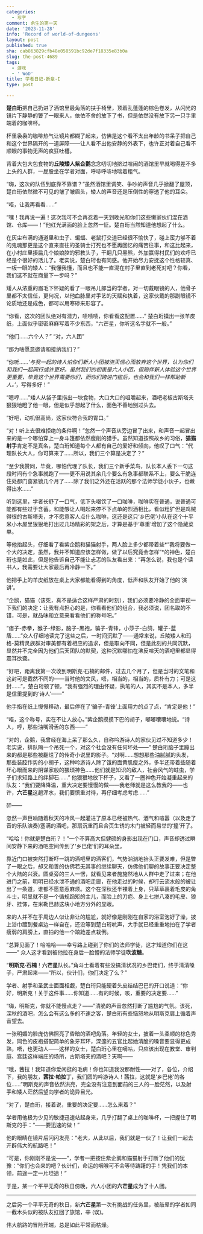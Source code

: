```yaml
---
categories:
  - 写字
comment: 余生的第一天
date: '2023-11-28'
info: 'Record of world-of-dungeons'
layout: post
published: true
sha: cab863829cfb48e058591bc92de7f18335e83b0a
slug: the-post-4689
tags:
  - 游戏
  - ' WoD'
title: 学者日记-断章-I
type: post

---
```



**楚白珩**把自己扔进了酒馆里最角落的扶手椅里，顶着乱蓬蓬的棕色卷发，从闪光的镜片下静静的瞥了一眼来人，依依不舍的放下了书，但是依然没有放下另一只手里端着的咖啡杯。

杯里袅袅的咖啡热气让镜片都糊了起来，仿佛是这个看不太出年龄的书呆子把自己和这个世界隔开的一道屏障——让人看不出他安静的外表下，也许正对着自己看不顺眼的事物无声的疯狂吐槽。

背着大包大包食物的**丘陵矮人紫企鹅**念念叨叨地挤过喧闹的酒馆里早就喝得差不多上头的人群，一屁股坐在学者对面，呼哧呼哧地喘着粗气。

“嗨，这次的队伍到底靠不靠谱？”虽然酒馆里调笑、争吵的声音几乎掀翻了屋顶，楚白珩依然微不可见的皱了皱眉头，矮人的声音还是压倒性的穿透了他的耳朵。

“唔，让我再看看……”

“嘿！我再说一遍！这次我可不会再忍着一天到晚光和你们这些懒家伙们混在酒馆、仓库——！”他红光满面的脸上忽然一怔。楚白珩当然知道他想起了什么。

在灰尘布满的通道里和虫子、蝙蝠、老鼠打交道已经很不愉快了，碰上蛮力够不着的鬼魂那更是这个直来直往的圣骑士打死也不愿再回忆的痛苦往事，和这比起来，在小村庄里揍扁几个娘娘腔的邪教头子，干翻几只黑熊，外加赢得村民们的欢呼已经是个很好的活儿了。老实说，楚白珩也有同感。他开始尽力安抚这个性格较真、一板一眼的矮人：“我懂我懂，而且也不能一直混在村子里直到老死对吧？你看，我们这不就在商量下一步吗？”

矮人从浓重的眉毛下怀疑的看了一眼吊儿郎当的学者，对一切戴眼镜的人，他骨子里都不太信任，更何况，以他血脉里对手艺的天赋和执着，这家伙戴的那副眼镜不论质地还是成色，都可以用寒碜来形容了。

“你看，这次的团队绝对有潜力，啧啧啧，你看看这配置……” 楚白珩摸出一张羊皮纸，上面似乎密密麻麻写着不少东西，“六芒星，你听这名字就不一般。”

“他们……六个人？” “对，六人团”

“那为啥愿意邀请和接纳我们？”

“你听……*‘与我一起的诗人怕你们新人小团被浇灭信心而放弃这个世界，认为你们和我们一起同行或许更好。虽然我们的初衷是六人小团，但陪伴新人体验这个世界更重要，毕竟这个世界需要你们，而你们跨进门槛后，也会和我们一样帮助新人。’*，写得多好！”

“嗯哼……”矮人从袋子里捞出一块食物，大口大口的咀嚼起来，酒吧老板古斯塔夫狠狠地瞪了他一眼，但是似乎想起了什么，面色不善地别过头去。

“好吧，动机很高尚，这家伙符合我的胃口。” 

“对！听上去很难拒绝的条件啊！”忽然一个声音从旁边冒了出来，和声音一起冒出来的是一个哪怕穿上一身斗篷都依然瘦削的猎手。虽然知道按照故乡的习俗，**猫猫射手**肯定不是真名，楚白珩知道每个人都有自己的爱好和倾向，他叹了口气：“代理队长大人，你可算来了……所以，我们三个算是决定了？”

“至少我赞同，毕竟，哪怕代理了队长，我们三个新手菜鸟，队长本人丢下一句这段时间有个急事就跑了——更不用说其余几个要么有急事都联系不上，要么干脆连住处都门窗紧锁几个月了……除了我们之外还在活跃的那个法师学徒小伙子，也嫩得出水……”

听到这里，学者长舒了一口气，低下头啜饮了一口咖啡，咖啡实在普通，说普通可能都有些过于含蓄。和能够让人喝起来停不下点单的烈酒相比，看似粗犷但是鸡贼得很的古斯塔夫，才不愿意客人点什么咖啡，这还是这只‘乡巴佬’小队在这个十平米小木屋里狠狠地打出过几场精彩的架之后，才算是基于‘尊重’增加了这个隐藏菜单。

等他抬起头，仔细看了看紫企鹅和猫猫射手，两人脸上多少都带着些*“我将要做一个大的决定，虽然，我并不知道应该怎样做，做了以后究竟会怎样”*的神色，楚白珩也是如此，但是他告诉自己不能让忐忑的队友看出来：“再怎么说，我也是个读书人，我需要让大家最后再冷静一下。”

他把手上的羊皮纸放在桌上大家都能看得到的角度，低声和队友开始了他的‘演讲’。

“企鹅，猫猫（该死，真不是适合这样严肃的时刻），我们必须要冷静的全面审视一下我们的决定：让我有点担心的是，你看看他们的组合，我必须说，团名取的不错，可是，就品味和立意来看看他们的称号吧。”

“痞子-赤拳，猴子-绿影，脑子-黑袍，骗子-青锋，小莎子-白鸽，罐子-蓝盾……”众人仔细地读完了这些之后，一时间沉默了——通常来说，丘陵矮人和玛格-莫精灵族群对审美都有着相应的追求，但是取向不同，但是此刻的共同沉默，显然并不完全因为他们后天团队的默契，这种沉默哪怕在沸反喧天的酒吧里都显得震耳欲聋。

“好吧，距离我第一次收到明斯克·石楠的邮件，过去几个月了，但是当时的文笔和这封可是截然不同的——当时他的文风，唔，相当的，相当的，质朴有力；可是这封……”，楚白珩顿了顿，“我有强烈的理由怀疑，执笔的人，其实不是本人，多半是信里提到的‘诗人’——”

他手指在纸上慢慢移动，最后停在了‘骗子-青锋’上面用力的点了点，“肯定是他！”

“唔，这个称号，实在不让人放心。”紫企鹅摸摸下巴的胡子，嘟嘟囔囔地说。“诗人，哼，那些油嘴滑舌的东西——”

“对的，企鹅，我曾经在海上呆了那么久，自称吟游诗人的家伙见过不知道多少！老实说，排队隔一个吊死一个，对这个社会没有任何坏处——” 楚白珩脑子里蹦出来的都是那些被翻烂了的传奇小说里的影子。“对啊……想想那些油腻腻的头发，那些装腔作势的小胡子，这种吟游诗人除了饿的面黄肌瘦之外，多半还带着些随着坏心眼而来的阴谋家般的猥琐神色……他们就是知识的敌人，社会风气的蛀虫，学子们求知路上的绊脚石……” 他狠狠地放下杯子，又看了一圈神色开始凝重起来的队友：“我们要降降温，重大决定要慢慢的做——我老师就是这么教我的——也许，**六芒星**这趟浑水，我们要慎重对待，再仔细考虑考虑……”

砰——

忽然一声巨响随着秋天的冷风一起灌进了原本已经被热气、酒气和喧嚣（以及走了音的乐队演奏}塞满的酒吧，那扇沉重而且合页生锈的木门被轻而易举的‘撞’开了。

“哈哈！你就是楚白珩？！”一个不算高大但健硕的身影出现在门口，声音却透过瞬间安静下来的酒吧空间传到了‘乡巴佬’们的耳朵里。

靠近门口被突然打断吓一跳的酒吧里的酒客们，气势汹汹地抬头正要发难，但是瞥了一眼之后，却又和善的仿佛若无其事的继续聊天，仿佛他们聊的故事正要决定整个大陆的兴衰。圆桌旁的三人一愣，就看见来者施施然地从人群中走了过来；在他进门之前，明明已经水泄不通的酒吧走廊，在他走过的时候，却行云流水般的被让出了一条道，谁都不愿意惹麻烦。这个在深秋还半裸着上身，只草草裹着毛皮的角斗士，明显就不是一个循规蹈矩的主儿，而脸上的刀疤、身上七拼八凑的毛皮、狼牙、挂饰，在米勒巴赫这块小地方分外的显眼。

来的人并不在乎周边人似让非让的尴尬，就好像是刚刚在自家的浴室泡好了澡，披上浴巾踱到餐桌边一样自在，还没等到楚白珩吭声，大手就已经重重地拍在了学者瘦弱的肩膀上，直拍的他一个踉跄差点栽倒。

“总算见面了！哈哈哈——幸亏路上碰到了你们的法师学徒，这才知道你们在这——” 众人这才看到被他拉在身后一脸懵的法师学徒**吹波糖**。

“**明斯克·石楠**！**六芒星**队长。”角斗士看着有些没搞清状况的乡巴佬们，终于清清嗓子，严肃起来——“所以，伙计们，你们决定了么？”

学者、射手和圣武士面面相觑，楚白珩只能硬着头皮结结巴巴的开口说道：“你好，明斯克！关于这件事……你知道……有的时候，咳，重要的决定要……”

“嗨，明斯克，你就不能慢点走？——”清脆的声音忽然打断了尴尬的气氛。该死，深秋的酒吧，怎么会有这么多的不速之客，楚白珩有些恼怒地从明斯克肩上循着声音望去。

一张明媚的脸庞仿佛照亮了昏暗的酒吧角落。年轻的女士，披着一头柔顺的棕色秀发，同色的皮袍搭配简单的象牙耳环，深邃的五官比起她清脆的嗓音要显得更成熟，唔，也更动人——这样的女士，楚白珩心里在嘀咕，只应该出现在教堂、审判庭、宫廷这样端庄的场所，古斯塔夫的酒吧？天啊——

“哦，茜拉！我知道你爱闲逛的毛病！你也知道我没那耐性——对了，各位，介绍下，我的朋友，**茜拉·帕拉丁**，我们团的吟游诗人！茜拉，这就是‘乡巴佬’的各位……”明斯克的声音依然洪亮，完全没有注意到面前的三人的一脸茫然，以及射手和矮人茫然后望向学者的诡异目光。

“对了，楚白珩，接着说，重要的决定要……怎么来着？”

学者用他极为少见的敏捷迅速站起身来，几乎打翻了桌上的咖啡杯，一把握住了明斯克的手：“——要迅速的做！”

他的眼睛在镜片后闪闪发亮：“老大，从此以后，我们就是一伙了！让我们一起去开辟伟大的航路吧！”

“可是，你刚刚不是说——”，学者一把按住紫企鹅和猫猫射手打断了他们的犹豫：“你们也会来的吧？伙计们，命运的咽喉可不会等待踌躇的手！凭我们的本领，前途一定一片坦途！”

于是，某一个平平无奇的秋日傍晚，六人小团的**六芒星**成为了十人团。

----

之后另一个平平无奇的秋日，新**六芒星**第一次有挑战的任务里，被敲晕的学者如同一截木头似的被队友扛回了旅馆，~~卒~~ (误)。

伟大航路的冒险开端，总是如此平常而枯燥。





